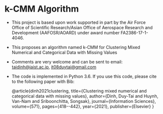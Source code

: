 # k-CMM Algorithm
- This project is based upon work supported in part by the Air Force Office of Scientific Research/Asian Office of Aerospace Research and Development (AAFOSR/AOARD) under award number FA2386-17-1-4046.
- This proposes an algorithm named k-CMM for Clustering Mixed Numerical and Categorical Data with Missing Values
- Comments are very welcome and can be sent to email: taidinh@jaist.ac.jp, it08duytai@gmail.com
- The code is implemented in Python 3.6. If you use this code, please cite to the following paper with Bib:

  @article{dinh2021clustering,
  title={Clustering mixed numerical and categorical data with missing values},
  author={Dinh, Duy-Tai and Huynh, Van-Nam and Sriboonchitta, Songsak},
  journal={Information Sciences},
  volume={571},
  pages={418--442},
  year={2021},
  publisher={Elsevier}
}
